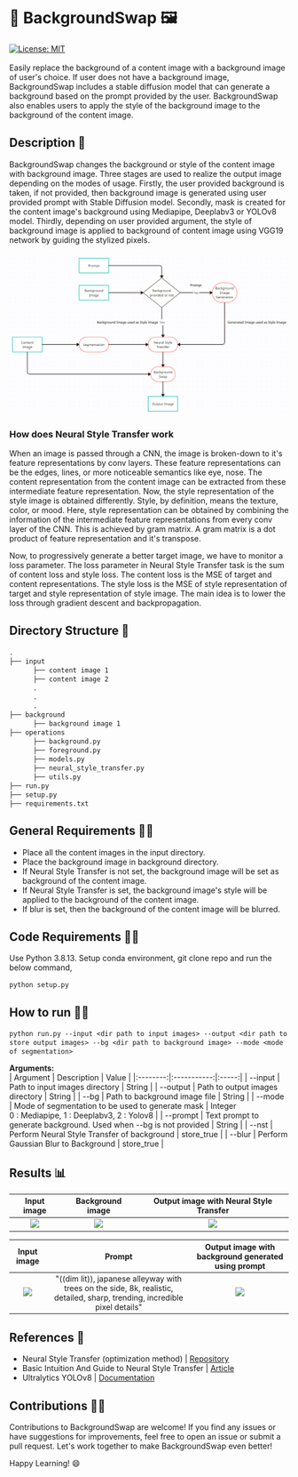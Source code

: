# 📸 BackgroundSwap 🖼️
[![License: MIT](https://img.shields.io/badge/License-MIT-yellow.svg)](https://github.com/Logeswaran123/The-Traveller/blob/main/LICENSE)<br/><br/>
Easily replace the background of a content image with a background image of user's choice. If user does not have a background image, BackgroundSwap includes a stable diffusion model that can generate a background based on the prompt provided by the user. BackgroundSwap also enables users to apply the style of the background image to the background of the content image.

## Description :scroll:
BackgroundSwap changes the background or style of the content image with background image. Three stages are used to realize the output image depending on the modes of usage. Firstly, the user provided background is taken, if not provided, then background image is generated using user provided prompt with Stable Diffusion model. Secondly, mask is created for the content image's background using Mediapipe, Deeplabv3 or YOLOv8 model. Thirdly, depending on user provided argument, the style of background image is applied to background of content image using VGG19 network by guiding the stylized pixels.

![](https://github.com/Logeswaran123/BackgroundSwap/blob/main/images/flow%20diagram.png)

### How does Neural Style Transfer work
When an image is passed through a CNN, the image is broken-down to it's feature representations by conv layers. These feature representations can be the edges, lines, or more noticeable semantics like eye, nose. The content representation from the content image can be extracted from these intermediate feature representation. Now, the style representation of the style image is obtained differently. Style, by definition, means the texture, color, or mood. Here, style representation can be obtained by combining the information of the intermediate feature representations from every conv layer of the CNN. This is achieved by gram matrix. A gram matrix is a dot product of feature representation and it's transpose.

Now, to progressively generate a better target image, we have to monitor a loss parameter. The loss parameter in Neural Style Transfer task is the sum of content loss and style loss. The content loss is the MSE of target and content representations. The style loss is the MSE of style representation of target and style representation of style image. The main idea is to lower the loss through gradient descent and backpropagation.

## Directory Structure 📁
```
.
├── input
      ├── content image 1
      ├── content image 2
      .
      .
      .
├── background
      ├── background image 1
├── operations
      ├── background.py
      ├── foreground.py
      ├── models.py
      ├── neural_style_transfer.py
      ├── utils.py
├── run.py
├── setup.py
├── requirements.txt
```

## General Requirements :mage_man:
* Place all the content images in the input directory.
* Place the background image in background directory.
* If Neural Style Transfer is not set, the background image will be set as background of the content image.
* If Neural Style Transfer is set, the background image's style will be applied to the background of the content image.
* If blur is set, then the background of the content image will be blurred.

## Code Requirements :mage_woman:
Use Python 3.8.13. Setup conda environment, git clone repo and run the below command,
```python3
python setup.py
```

## How to run :running_man:
```python3
python run.py --input <dir path to input images> --output <dir path to store output images> --bg <dir path to background image> --mode <mode of segmentation>
```
<b>Arguments:</b><br/>
| Argument | Description | Value |
|:--------:|:-----------:|:-----:|
| --input  | Path to input images directory | String |
| --output | Path to output images directory | String |
| --bg | Path to background image file | String |
| --mode | Mode of segmentation to be used to generate mask | Integer<br/>0 : Mediapipe, 1 : Deeplabv3, 2 : Yolov8 |
| --prompt | Text prompt to generate background. Used when --bg is not provided | String |
| --nst | Perform Neural Style Transfer of background | store_true |
| --blur | Perform Gaussian Blur to Background | store_true |

## Results :bar_chart:
| Input image | Background image | Output image with Neural Style Transfer |
|:-------------------------:|:-------------------------:|:-------------------------:|
|![](https://github.com/Logeswaran123/The-Traveller/blob/main/images/img_1.jpeg)|![](https://github.com/Logeswaran123/The-Traveller/blob/main/images/bg_1.jpg)|![](https://github.com/Logeswaran123/The-Traveller/blob/main/images/img_1_nst.png)|

| Input image | Prompt | Output image with background generated using prompt |
|:-------------------------:|:-------------------------:|:-------------------------:|
|![](https://github.com/Logeswaran123/The-Traveller/blob/main/images/img_1.jpeg)| "((dim lit)), japanese alleyway with trees on the side, 8k, realistic, detailed, sharp, trending, incredible pixel details" |![](https://github.com/Logeswaran123/The-Traveller/blob/main/images/img_1_nonst.png)|

## References :page_facing_up:
* Neural Style Transfer (optimization method) | [Repository](https://github.com/gordicaleksa/pytorch-neural-style-transfer)
* Basic Intuition And Guide to Neural Style Transfer | [Article](https://pub.towardsai.net/basic-intuition-on-neural-style-transfer-idea-c5ac179d1530)
* Ultralytics YOLOv8 | [Documentation](https://docs.ultralytics.com/)

## Contributions 👩‍💻
Contributions to BackgroundSwap are welcome! If you find any issues or have suggestions for improvements, feel free to open an issue or submit a pull request. Let's work together to make BackgroundSwap even better!

Happy Learning! 😄
